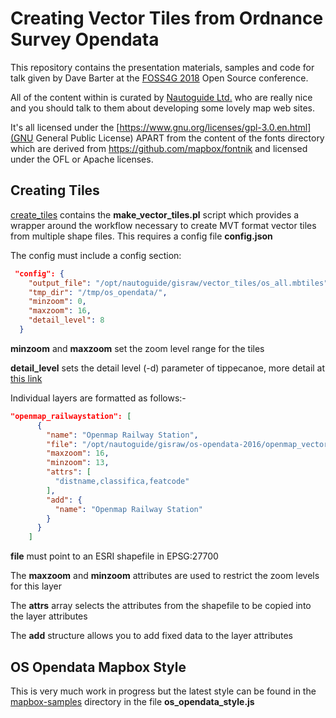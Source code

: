 # Creating Vector Tiles from Ordnance Survey Opendata

This repository contains the presentation materials, samples and code for talk given by Dave Barter at the [FOSS4G 2018](http://uk.osgeo.org/foss4guk2018/) Open Source conference.

All of the content within is curated by [Nautoguide Ltd.](https://nautoguide.com) who are really nice and you should talk to them about developing some lovely map web sites.

It's all licensed under the [https://www.gnu.org/licenses/gpl-3.0.en.html](GNU General Public License) APART from the content of the fonts directory which are derived from https://github.com/mapbox/fontnik and licensed under the  OFL or Apache licenses.


## Creating Tiles

[create_tiles](create_tiles) contains the **make_vector_tiles.pl** script which provides a wrapper around the workflow necessary to create MVT format vector tiles from multiple shape files. This requires a config file **config.json**

The config must include a config section:

```json
 "config": {
    "output_file": "/opt/nautoguide/gisraw/vector_tiles/os_all.mbtiles",
    "tmp_dir": "/tmp/os_opendata/",
    "minzoom": 0,
    "maxzoom": 16,
    "detail_level": 8
  }
```


**minzoom** and **maxzoom** set the zoom level range for the tiles

**detail_level** sets the detail level (-d) parameter of tippecanoe, more detail at [this link](https://github.com/mapbox/tippecanoe)

Individual layers  are formatted as follows:-

```json
"openmap_railwaystation": [
      {
        "name": "Openmap Railway Station",
        "file": "/opt/nautoguide/gisraw/os-opendata-2016/openmap_vector/data/RailwayStation.shp",
        "maxzoom": 16,
        "minzoom": 13,
        "attrs": [
          "distname,classifica,featcode"
        ],
        "add": {
          "name": "Openmap Railway Station"
        }
      }
    ]
```

**file** must point to an ESRI shapefile in EPSG:27700

The **maxzoom** and **minzoom** attributes are used to restrict the zoom levels for this layer

The **attrs** array selects the attributes from the shapefile to be copied into the layer attributes

The **add** structure allows you to add fixed data to the layer attributes

## OS Opendata Mapbox Style

This is very much work in progress but the latest style can be found in the [mapbox-samples](mapbox-samples) directory in the file **os_opendata_style.js**
